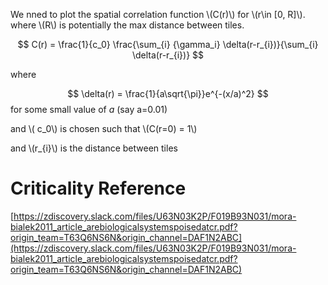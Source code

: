 We nned to plot the spatial correlation function \\\(C(r)\\\) for \\\(r\in [0, R]\\\).
where \\\(R\\\) is potentially the max distance between tiles.

$$
C(r) = \frac{1}{c_0} \frac{\sum_{i} {\gamma_i} \delta(r-r_{i})}{\sum_{i} \delta(r-r_{i})}
$$

where 

$$
\delta(r) = \frac{1}{a\sqrt{\pi}}e^{-(x/a)^2}
$$
for some small value of $a$ (say a=0.01) 

and \\\( c_0\\\)  is chosen such that \\\(C(r=0) = 1\\\)

and  \\\(r_{i}\\\) is the distance between tiles

# Criticality Reference

[https://zdiscovery.slack.com/files/U63N03K2P/F019B93N031/mora-bialek2011_article_arebiologicalsystemspoisedatcr.pdf?origin_team=T63Q6NS6N&origin_channel=DAF1N2ABC](https://zdiscovery.slack.com/files/U63N03K2P/F019B93N031/mora-bialek2011_article_arebiologicalsystemspoisedatcr.pdf?origin_team=T63Q6NS6N&origin_channel=DAF1N2ABC)